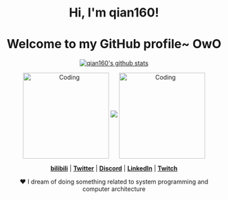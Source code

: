 <h1 align="center">Hi, I'm qian160!</h1>
<h1 align="center">Welcome to my GitHub profile~ OwO</h1>

<p align="center">
  <a href="https://github.com/qian160"><img src="https://github-readme-stats.vercel.app/api?username=qian160&hide_border=true&show_icons=true" alt="qian160's github stats"></a>
</p>

<p align="center">
  <img align="center" alt="Coding" width="200" src="https://i0.hdslb.com/bfs/article/84a99833b538f062375f49ebaa8c97d437141e54.gif@600w_525h_progressive.webp">
  <a href="https://github.com/qian160"><img src="https://github-readme-stats.vercel.app/api/top-langs/?username=qian160&layout=compact"></a>
  <img align="center" alt="Coding" width="200" src="https://i0.hdslb.com/bfs/article/84a99833b538f062375f49ebaa8c97d437141e54.gif@600w_525h_progressive.webp">
</p>

<p align="center">
  <strong><a href="https://space.bilibili.com/45374320?spm_id_from=333.1007.0.0">bilibili</a></strong> |
  <strong><a href="https://github.com/qian160">Twitter</a></strong> |
  <strong><a href="https://github.com/qian160">Discord</a></strong> |
  <strong><a href="https://github.com/qian160">LinkedIn</a></strong> |
  <strong><a href="https://github.com/qian160">Twitch</a></strong>
</p>

<p align="center">❤ I dream of doing something related to system programming and computer architecture</p>


<!--
**qian160/qian160** is a ✨ _special_ ✨ repository because its `README.md` (this file) appears on your GitHub profile.

Here are some ideas to get you started:

- 🔭 I’m currently working on ...
- 🌱 I’m currently learning ...
- 👯 I’m looking to collaborate on ...
- 🤔 I’m looking for help with ...
- 💬 Ask me about ...
- 📫 How to reach me: ...
- 😄 Pronouns: ...
- ⚡ Fun fact: ...

![Metrics](https://metrics.lecoq.io/qian160?template=classic&achievements=1&stars=1&base=header%2C%20activity%2C%20community%2C%20repositories%2C%20metadata&base.indepth=false&base.hireable=false&base.skip=false&stars=false&stars.limit=4&achievements=false&achievements.threshold=C&achievements.secrets=true&achievements.display=detailed&achievements.limit=0&config.timezone=Etc%2FGMT-8)

![Visitor Count](https://profile-counter.glitch.me/qian160/count.svg)


-->

